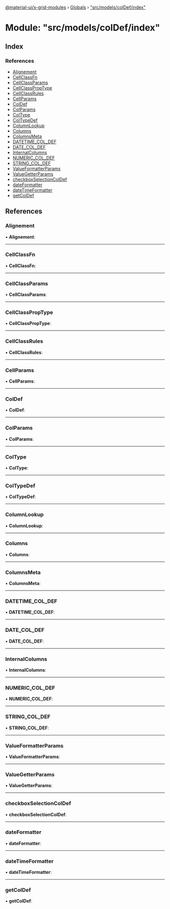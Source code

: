 [@material-ui/x-grid-modules](../README.md) › [Globals](../globals.md) › ["src/models/colDef/index"](_src_models_coldef_index_.md)

# Module: "src/models/colDef/index"

## Index

### References

* [Alignement](_src_models_coldef_index_.md#alignement)
* [CellClassFn](_src_models_coldef_index_.md#cellclassfn)
* [CellClassParams](_src_models_coldef_index_.md#cellclassparams)
* [CellClassPropType](_src_models_coldef_index_.md#cellclassproptype)
* [CellClassRules](_src_models_coldef_index_.md#cellclassrules)
* [CellParams](_src_models_coldef_index_.md#cellparams)
* [ColDef](_src_models_coldef_index_.md#coldef)
* [ColParams](_src_models_coldef_index_.md#colparams)
* [ColType](_src_models_coldef_index_.md#coltype)
* [ColTypeDef](_src_models_coldef_index_.md#coltypedef)
* [ColumnLookup](_src_models_coldef_index_.md#columnlookup)
* [Columns](_src_models_coldef_index_.md#columns)
* [ColumnsMeta](_src_models_coldef_index_.md#columnsmeta)
* [DATETIME_COL_DEF](_src_models_coldef_index_.md#datetime_col_def)
* [DATE_COL_DEF](_src_models_coldef_index_.md#date_col_def)
* [InternalColumns](_src_models_coldef_index_.md#internalcolumns)
* [NUMERIC_COL_DEF](_src_models_coldef_index_.md#numeric_col_def)
* [STRING_COL_DEF](_src_models_coldef_index_.md#string_col_def)
* [ValueFormatterParams](_src_models_coldef_index_.md#valueformatterparams)
* [ValueGetterParams](_src_models_coldef_index_.md#valuegetterparams)
* [checkboxSelectionColDef](_src_models_coldef_index_.md#checkboxselectioncoldef)
* [dateFormatter](_src_models_coldef_index_.md#dateformatter)
* [dateTimeFormatter](_src_models_coldef_index_.md#datetimeformatter)
* [getColDef](_src_models_coldef_index_.md#getcoldef)

## References

###  Alignement

• **Alignement**:

___

###  CellClassFn

• **CellClassFn**:

___

###  CellClassParams

• **CellClassParams**:

___

###  CellClassPropType

• **CellClassPropType**:

___

###  CellClassRules

• **CellClassRules**:

___

###  CellParams

• **CellParams**:

___

###  ColDef

• **ColDef**:

___

###  ColParams

• **ColParams**:

___

###  ColType

• **ColType**:

___

###  ColTypeDef

• **ColTypeDef**:

___

###  ColumnLookup

• **ColumnLookup**:

___

###  Columns

• **Columns**:

___

###  ColumnsMeta

• **ColumnsMeta**:

___

###  DATETIME_COL_DEF

• **DATETIME_COL_DEF**:

___

###  DATE_COL_DEF

• **DATE_COL_DEF**:

___

###  InternalColumns

• **InternalColumns**:

___

###  NUMERIC_COL_DEF

• **NUMERIC_COL_DEF**:

___

###  STRING_COL_DEF

• **STRING_COL_DEF**:

___

###  ValueFormatterParams

• **ValueFormatterParams**:

___

###  ValueGetterParams

• **ValueGetterParams**:

___

###  checkboxSelectionColDef

• **checkboxSelectionColDef**:

___

###  dateFormatter

• **dateFormatter**:

___

###  dateTimeFormatter

• **dateTimeFormatter**:

___

###  getColDef

• **getColDef**:
